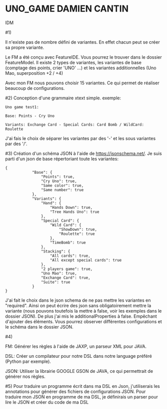 # UNO_GAME   DAMIEN CANTIN
IDM


#1)

Il n'existe pas de nombre défini de variantes. En effet chacun peut se créer sa propre variante.

Le FM a été conçu avec FeatureIDE. Vous pourrez le trouver dans le dossier FeatureModel. Il existe 2 types de variantes, les variantes de base (comptage des points, crier 'UNO' ...) et les variantes additionnelles (Uno Mao, superposition +2 / +4)

Avec mon FM nous pouvons choisir 15 variantes. Ce qui permet de réaliser beaucoup de configurations.

#2) Conception d'une grammaire xtext simple. exemple:
```
Uno game test1:

Base: Points - Cry Uno

Variants: Exchange Card - Special Cards: Card Bomb / WildCard: Roulette
```
J'ai fais le choix de séparer les variantes par des '-' et les sous variantes par des '/'. 



#3) Création d'un schéma JSON à l'aide de https://jsonschema.net/. 
Je suis parti d'un json de base répertoriant toute les variantes:
```
{
            "Base": {
                "Points": true,
                "Cry Uno": true,
                "Same color": true,
                "Same number": true
            },
            "Variants": {
                "Hand": {
                    "Hands Down": true,
                    "Tree Hands Uno": true
                },
                "Special Card": {
                    "Wild Card": {
                        "ShowDown": true,
                        "Roulette": true
                    },
                    "TimeBomb": true
                },
                "Stacking": {
                    "All cards": true,
                    "All except special cards": true
                },
                "2 players game": true,
                "Uno Mao": true,
                "Exchange Card": true,
                "Suite": true
            }
}
```

J'ai fait le choix dans le json schema de ne pas mettre les variantes en "required". Ainsi on peut écrire des json sans obligatoirement mettre la variante (nous pouvons toutefois la mettre à false, voir les exemples dans le dossier JSON). De plus j'ai mis le additionalProperties à false. Empêchant d'ajouter des éléments. Vous pourrez observer différentes configurations et le schéma dans le dossier JSON.


#4) 

FM: Générer les règles à l'aide de JAXP, un parseur XML pour JAVA. 

DSL: Créer un compilateur pour notre DSL dans notre language préféré (Python par exemple).

JSON: Utiliser la librairie GOOGLE GSON de JAVA, ce qui permettrait de générer nos règles. 

#5) Pour traduire un programme écrit dans ma DSL en Json, j'utiliserais les annotations pour générer des fichiers de configurations JSON.
Pour traduire mon JSON en programme de ma DSL, je définirais un parser pour lire le JSON et créer du code de ma DSL



